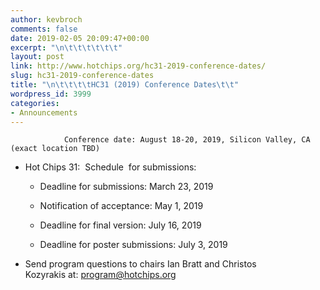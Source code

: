 ```yaml
---
author: kevbroch
comments: false
date: 2019-02-05 20:09:47+00:00
excerpt: "\n\t\t\t\t\t\t"
layout: post
link: http://www.hotchips.org/hc31-2019-conference-dates/
slug: hc31-2019-conference-dates
title: "\n\t\t\t\tHC31 (2019) Conference Dates\t\t"
wordpress_id: 3999
categories:
- Announcements
---
```



				Conference date: August 18-20, 2019, Silicon Valley, CA (exact location TBD)







 	
  * Hot Chips 31:  Schedule  for submissions:

 	
    * Deadline for submissions: March 23, 2019

 	
    * Notification of acceptance: May 1, 2019

 	
    * Deadline for final version: July 16, 2019

 	
    * Deadline for poster submissions: July 3, 2019




 	
  * Send program questions to chairs Ian Bratt and Christos Kozyrakis at: program@hotchips.org










		
